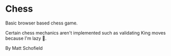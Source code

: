 # Chess
Basic browser based chess game.

Certain chess mechanics aren't implemented such as validating King moves because I'm lazy 😤.

By Matt Schofield
